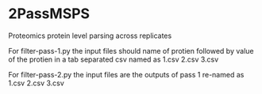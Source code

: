 # 2PassMSPS
Proteomics protein level parsing across replicates

For filter-pass-1.py the input files should name of protien followed by value of the protien in a tab separated csv named as 1.csv 2.csv 3.csv

For filter-pass-2.py the input files are the outputs of pass 1 re-named as 1.csv 2.csv 3.csv
